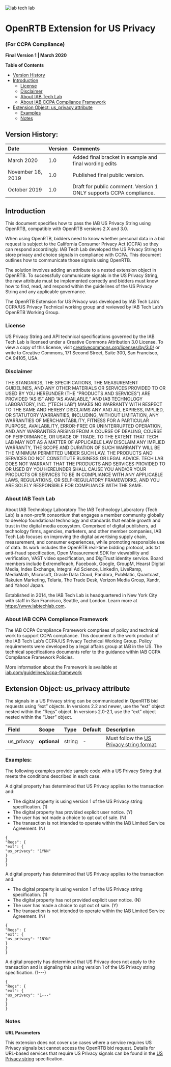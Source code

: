 ![iab tech lab](https://user-images.githubusercontent.com/19175352/38649177-0d37d17c-3daa-11e8-8934-f0fb47919716.png)
# OpenRTB Extension for US Privacy
### **(For CCPA Compliance)**
**Final Version 1 | March 2020**



**Table of Contents**
- [Version History](#version-history)
- [Introduction](#introduction)
  - [License](#license)
  - [Disclaimer](#disclaimer)
  - [About IAB Tech Lab](#about-iab-tech-lab)
  - [About IAB CCPA Compliance Framework](#about-iab-ccpa-compliance-framework)
- [Extension Object: us_privacy attribute](#extension-object)
  - [Examples](#examples)
  - [Notes](#notes)
  

## Version History:

| Date | Version | Comments |
| :-- | :-- | :-- |
| March 2020 | 1.0 | Added final bracket in example and final wording edits |
| November 18, 2019 | 1.0 | Published final public version. |
| October 2019 | 1.0 | Draft for public comment. Version 1 ONLY supports CCPA compliance. |


## Introduction

This document specifies how to pass the IAB US Privacy String using OpenRTB, compatible with OpenRTB versions 2.X and 3.0.

When using OpenRTB, bidders need to know whether personal data in a bid request is subject to the California Consumer Privacy Act (CCPA) so they can respond accordingly.  IAB Tech Lab developed the US Privacy String to store privacy and choice signals in compliance with CCPA. This document outlines how to communicate those signals using OpenRTB.

The solution involves adding an attribute to a nested extension object in OpenRTB. To successfully communicate signals in the US Privacy String, the new attribute must be implemented correctly and bidders must know how to find, read, and respond within the guidelines of the US Privacy String and any applicable governance. 

The OpenRTB Extension for US Privacy was developed by IAB Tech Lab’s CCPA/US Privacy Technical working group and reviewed by IAB Tech Lab’s OpenRTB Working Group. 

### License

US Privacy String and API technical specifications governed by the IAB Tech Lab is licensed
under a Creative Commons Attribution 3.0 License. To view a copy of this license, visit
[creativecommons.org/licenses/by/3.0/](https://creativecommons.org/licenses/by/3.0/) or write to Creative Commons, 171 Second Street, Suite 300, San Francisco, CA 94105, USA.

### Disclaimer

THE STANDARDS, THE SPECIFICATIONS, THE MEASUREMENT GUIDELINES, AND ANY OTHER
MATERIALS OR SERVICES PROVIDED TO OR USED BY YOU HEREUNDER (THE “PRODUCTS AND
SERVICES”) ARE PROVIDED “AS IS” AND “AS AVAILABLE,” AND IAB TECHNOLOGY LABORATORY,
INC. (“TECH LAB”) MAKES NO WARRANTY WITH RESPECT TO THE SAME AND HEREBY
DISCLAIMS ANY AND ALL EXPRESS, IMPLIED, OR STATUTORY WARRANTIES, INCLUDING,
WITHOUT LIMITATION, ANY WARRANTIES OF MERCHANTABILITY, FITNESS FOR A PARTICULAR
PURPOSE, AVAILABILITY, ERROR-FREE OR UNINTERRUPTED OPERATION, AND ANY
WARRANTIES ARISING FROM A COURSE OF DEALING, COURSE OF PERFORMANCE, OR USAGE
OF TRADE. TO THE EXTENT THAT TECH LAB MAY NOT AS A MATTER OF APPLICABLE LAW
DISCLAIM ANY IMPLIED WARRANTY, THE SCOPE AND DURATION OF SUCH WARRANTY WILL BE
THE MINIMUM PERMITTED UNDER SUCH LAW. THE PRODUCTS AND SERVICES DO NOT CONSTITUTE BUSINESS OR LEGAL ADVICE. TECH LAB DOES NOT WARRANT THAT THE PRODUCTS AND SERVICES PROVIDED TO OR USED BY YOU HEREUNDER SHALL CAUSE YOU
AND/OR YOUR PRODUCTS OR SERVICES TO BE IN COMPLIANCE WITH ANY APPLICABLE LAWS,
REGULATIONS, OR SELF-REGULATORY FRAMEWORKS, AND YOU ARE SOLELY RESPONSIBLE FOR COMPLIANCE WITH THE SAME.

### About IAB Tech Lab

About IAB Technology Laboratory
The IAB Technology Laboratory (Tech Lab) is a non-profit consortium that engages a member
community globally to develop foundational technology and standards that enable growth and
trust in the digital media ecosystem. Comprised of digital publishers, ad technology firms,
agencies, marketers, and other member companies, IAB Tech Lab focuses on improving the
digital advertising supply chain, measurement, and consumer experiences, while promoting
responsible use of data. Its work includes the OpenRTB real-time bidding protocol, ads.txt
anti-fraud specification, Open Measurement SDK for viewability and verification, VAST video
specification, and DigiTrust identity service. Board members include ExtremeReach, Facebook,
Google, GroupM, Hearst Digital Media, Index Exchange, Integral Ad Science, LinkedIn,
LiveRamp, MediaMath, Microsoft, Oracle Data Cloud, Pandora, PubMatic, Quantcast, Rakuten
Marketing, Telaria, The Trade Desk, Verizon Media Group, Xandr, and Yahoo! Japan.

Established in 2014, the IAB Tech Lab is headquartered in New York City with staff in San
Francisco, Seattle, and London. Learn more at https://www.iabtechlab.com.

### About IAB CCPA Compliance Framework

The IAB CCPA Compliance Framework comprises of policy and technical work to support CCPA compliance. This document is the work product of the IAB Tech Lab’s CCPA/US Privacy Technical Working Group. Policy requirements were developed by a legal affairs group at IAB in the US. The technical specifications documents refer to the guidance within IAB CCPA Compliance Framework Policies.

More information about the Framework is available at [iab.com/guidelines/ccpa-framework](https://iab.com/guidelines/ccpa-framework)


## Extension Object: us_privacy attribute

The signals in a US Privacy string can be communicated in OpenRTB bid requests using “ext” objects.  In versions 2.2 and newer, use the “ext” object nested within the “Regs” object. In versions 2.0-2.1, use the “ext” object nested within the “User” object. 


| Field | Scope | Type | Default | Description |
| :-- | :-- | :-- |:-- |:-- |
| us_privacy | **optional** | string | - | Must follow the [US Privacy string format](https://github.com/InteractiveAdvertisingBureau/USPrivacy/blob/master/CCPA/US%20Privacy%20String.md). |
   


### Examples:
The following examples provide sample code with a US Privacy String that meets the conditions described in each case.

A digital property has determined that US Privacy applies to the transaction and:
* The digital property is using version 1 of the US Privacy string specification. (1)
* The digital property has provided explicit user notice. (Y)
* The user has not made a choice to opt out of sale. (N)
* The transaction is not intended to operate within the IAB Limited Service Agreement. (N)

```
{
"Regs": {
"ext": {
"us_privacy": "1YNN"
}
}
}
```

A digital property has determined that US Privacy applies to the transaction and: 
* The digital property is using version 1 of the US Privacy string specification. (1)
* The digital property has not provided explicit user notice. (N)
* The user has made a choice to opt out of sale. (Y)
* The transaction is not intended to operate within the IAB Limited Service Agreement. (N)

```
{
"Regs": {
"ext": {
"us_privacy": "1NYN"
}
}
}
```

A digital property has determined that US Privacy does not apply to the transaction and is signaling this using version 1 of the US Privacy string specification. (1---)

```
{
"Regs": {
"ext": {
"us_privacy": "1---"
}
}
}
```

### Notes

**URL Parameters**

This extension does not cover use cases where a service requires US Privacy signals but cannot access the OpenRTB bid request. Details for URL-based services that require US Privacy signals can be found in the [US Privacy string](https://github.com/InteractiveAdvertisingBureau/USPrivacy/blob/master/CCPA/US%20Privacy%20String.md) specification.
